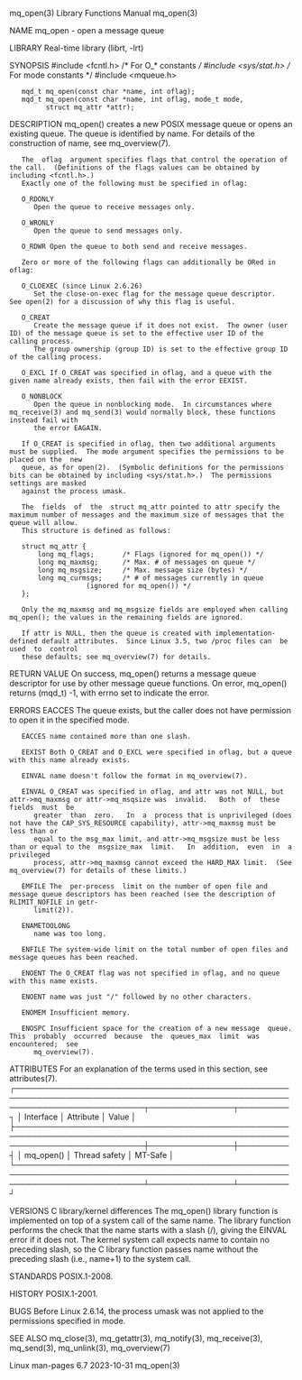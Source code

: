 mq_open(3)							   Library Functions Manual							    mq_open(3)

NAME
       mq_open - open a message queue

LIBRARY
       Real-time library (librt, -lrt)

SYNOPSIS
       #include <fcntl.h>	    /* For O_* constants */
       #include <sys/stat.h>	    /* For mode constants */
       #include <mqueue.h>

       mqd_t mq_open(const char *name, int oflag);
       mqd_t mq_open(const char *name, int oflag, mode_t mode,
		     struct mq_attr *attr);

DESCRIPTION
       mq_open() creates a new POSIX message queue or opens an existing queue.	The queue is identified by name.  For details of the construction of name, see
       mq_overview(7).

       The  oflag  argument specifies flags that control the operation of the call.  (Definitions of the flags values can be obtained by including <fcntl.h>.)
       Exactly one of the following must be specified in oflag:

       O_RDONLY
	      Open the queue to receive messages only.

       O_WRONLY
	      Open the queue to send messages only.

       O_RDWR Open the queue to both send and receive messages.

       Zero or more of the following flags can additionally be ORed in oflag:

       O_CLOEXEC (since Linux 2.6.26)
	      Set the close-on-exec flag for the message queue descriptor.  See open(2) for a discussion of why this flag is useful.

       O_CREAT
	      Create the message queue if it does not exist.  The owner (user ID) of the message queue is set to the effective user ID of the calling process.
	      The group ownership (group ID) is set to the effective group ID of the calling process.

       O_EXCL If O_CREAT was specified in oflag, and a queue with the given name already exists, then fail with the error EEXIST.

       O_NONBLOCK
	      Open the queue in nonblocking mode.  In circumstances where mq_receive(3) and mq_send(3) would normally block, these functions instead fail with
	      the error EAGAIN.

       If O_CREAT is specified in oflag, then two additional arguments must be supplied.  The mode argument specifies the permissions to be placed on the  new
       queue, as for open(2).  (Symbolic definitions for the permissions bits can be obtained by including <sys/stat.h>.)  The permissions settings are masked
       against the process umask.

       The  fields  of	the  struct mq_attr pointed to attr specify the maximum number of messages and the maximum size of messages that the queue will allow.
       This structure is defined as follows:

	   struct mq_attr {
	       long mq_flags;	    /* Flags (ignored for mq_open()) */
	       long mq_maxmsg;	    /* Max. # of messages on queue */
	       long mq_msgsize;	    /* Max. message size (bytes) */
	       long mq_curmsgs;	    /* # of messages currently in queue
				       (ignored for mq_open()) */
	   };

       Only the mq_maxmsg and mq_msgsize fields are employed when calling mq_open(); the values in the remaining fields are ignored.

       If attr is NULL, then the queue is created with implementation-defined default attributes.  Since Linux 3.5, two /proc files can	 be  used  to  control
       these defaults; see mq_overview(7) for details.

RETURN VALUE
       On  success, mq_open() returns a message queue descriptor for use by other message queue functions.  On error, mq_open() returns (mqd_t) -1, with errno
       set to indicate the error.

ERRORS
       EACCES The queue exists, but the caller does not have permission to open it in the specified mode.

       EACCES name contained more than one slash.

       EEXIST Both O_CREAT and O_EXCL were specified in oflag, but a queue with this name already exists.

       EINVAL name doesn't follow the format in mq_overview(7).

       EINVAL O_CREAT was specified in oflag, and attr was not NULL, but attr->mq_maxmsg or attr->mq_msqsize was  invalid.   Both  of  these  fields  must  be
	      greater  than  zero.   In	 a  process that is unprivileged (does not have the CAP_SYS_RESOURCE capability), attr->mq_maxmsg must be less than or
	      equal to the msg_max limit, and attr->mq_msgsize must be less than or equal to the  msgsize_max  limit.	In  addition,  even  in	 a  privileged
	      process, attr->mq_maxmsg cannot exceed the HARD_MAX limit.  (See mq_overview(7) for details of these limits.)

       EMFILE The  per-process	limit on the number of open file and message queue descriptors has been reached (see the description of RLIMIT_NOFILE in getr‐
	      limit(2)).

       ENAMETOOLONG
	      name was too long.

       ENFILE The system-wide limit on the total number of open files and message queues has been reached.

       ENOENT The O_CREAT flag was not specified in oflag, and no queue with this name exists.

       ENOENT name was just "/" followed by no other characters.

       ENOMEM Insufficient memory.

       ENOSPC Insufficient space for the creation of a new message  queue.   This  probably  occurred  because	the  queues_max	 limit	was  encountered;  see
	      mq_overview(7).

ATTRIBUTES
       For an explanation of the terms used in this section, see attributes(7).
       ┌───────────────────────────────────────────────────────────────────────────────────────────────────────────────────────────┬───────────────┬─────────┐
       │ Interface														   │ Attribute	   │ Value   │
       ├───────────────────────────────────────────────────────────────────────────────────────────────────────────────────────────┼───────────────┼─────────┤
       │ mq_open()														   │ Thread safety │ MT-Safe │
       └───────────────────────────────────────────────────────────────────────────────────────────────────────────────────────────┴───────────────┴─────────┘

VERSIONS
   C library/kernel differences
       The  mq_open()  library function is implemented on top of a system call of the same name.  The library function performs the check that the name starts
       with a slash (/), giving the EINVAL error if it does not.  The kernel system call expects name to contain no preceding slash, so the C library function
       passes name without the preceding slash (i.e., name+1) to the system call.

STANDARDS
       POSIX.1-2008.

HISTORY
       POSIX.1-2001.

BUGS
       Before Linux 2.6.14, the process umask was not applied to the permissions specified in mode.

SEE ALSO
       mq_close(3), mq_getattr(3), mq_notify(3), mq_receive(3), mq_send(3), mq_unlink(3), mq_overview(7)

Linux man-pages 6.7							  2023-10-31								    mq_open(3)
